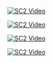 [![SC2 Video](https://img.youtube.com/vi/Zm0fiUuvkek/0.jpg)](https://www.youtube.com/watch?v=Zm0fiUuvkek&list=PLCLE6UVwCOi3jZp6JP9Q9qIKqJ1sFuaLC&index=11)

[![SC2 Video](https://img.youtube.com/vi/GD3FL7pRc3U/0.jpg)](https://www.youtube.com/watch?v=GD3FL7pRc3U&list=PLCLE6UVwCOi3jZp6JP9Q9qIKqJ1sFuaLC&index=12)

[![SC2 Video](https://img.youtube.com/vi/Yt2pMfd3ntU/0.jpg)](https://www.youtube.com/watch?v=Yt2pMfd3ntU&list=PLCLE6UVwCOi0Ia99KOssDrdfXMMCMnUdU&index=1)

[![SC2 Video](https://img.youtube.com/vi/ijD5zuEV8U8/0.jpg)](https://www.youtube.com/watch?v=ijD5zuEV8U8)